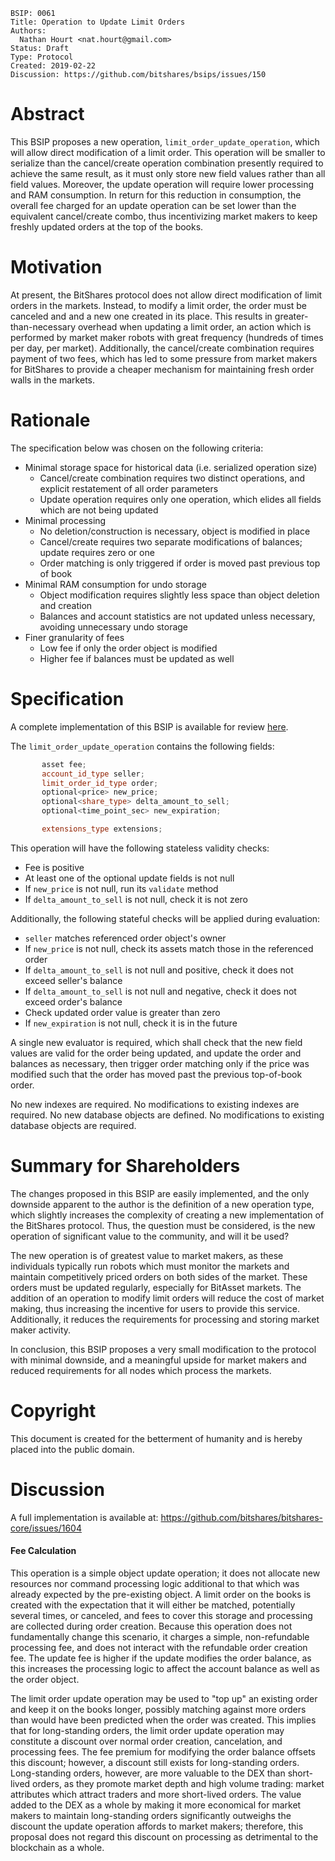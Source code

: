     BSIP: 0061
    Title: Operation to Update Limit Orders
    Authors:
      Nathan Hourt <nat.hourt@gmail.com>
    Status: Draft
    Type: Protocol
    Created: 2019-02-22
    Discussion: https://github.com/bitshares/bsips/issues/150

# Abstract
This BSIP proposes a new operation, `limit_order_update_operation`, which will allow direct modification of a limit order. This operation will be smaller to serialize than the cancel/create operation combination presently required to achieve the same result, as it must only store new field values rather than all field values. Moreover, the update operation will require lower processing and RAM consumption. In return for this reduction in consumption, the overall fee charged for an update operation can be set lower than the equivalent cancel/create combo, thus incentivizing market makers to keep freshly updated orders at the top of the books.

# Motivation
At present, the BitShares protocol does not allow direct modification of limit orders in the markets. Instead, to modify a limit order, the order must be canceled and and a new one created in its place. This results in greater-than-necessary overhead when updating a limit order, an action which is performed by market maker robots with great frequency (hundreds of times per day, per market). Additionally, the cancel/create combination requires payment of two fees, which has led to some pressure from market makers for BitShares to provide a cheaper mechanism for maintaining fresh order walls in the markets.

# Rationale
The specification below was chosen on the following criteria:
 - Minimal storage space for historical data (i.e. serialized operation size)
   - Cancel/create combination requires two distinct operations, and explicit restatement of all order parameters
   - Update operation requires only one operation, which elides all fields which are not being updated
 - Minimal processing
   - No deletion/construction is necessary, object is modified in place
   - Cancel/create requires two separate modifications of balances; update requires zero or one
   - Order matching is only triggered if order is moved past previous top of book
 - Minimal RAM consumption for undo storage
   - Object modification requires slightly less space than object deletion and creation
   - Balances and account statistics are not updated unless necessary, avoiding unnecessary undo storage
 - Finer granularity of fees
   - Low fee if only the order object is modified
   - Higher fee if balances must be updated as well

# Specification
A complete implementation of this BSIP is available for review [here](https://github.com/bitshares/bitshares-core/compare/develop...nathanhourt:issue-1604).

The `limit_order_update_operation` contains the following fields:
```cpp
       asset fee;
       account_id_type seller;
       limit_order_id_type order;
       optional<price> new_price;
       optional<share_type> delta_amount_to_sell;
       optional<time_point_sec> new_expiration;

       extensions_type extensions;
```

This operation will have the following stateless validity checks:
 - Fee is positive 
 - At least one of the optional update fields is not null
 - If `new_price` is not null, run its `validate` method
 - If `delta_amount_to_sell` is not null, check it is not zero

Additionally, the following stateful checks will be applied during evaluation:
 - `seller` matches referenced order object's owner
 - If `new_price` is not null, check its assets match those in the referenced order
 - If `delta_amount_to_sell` is not null and positive, check it does not exceed seller's balance
 - If `delta_amount_to_sell` is not null and negative, check it does not exceed order's balance
 - Check updated order value is greater than zero
 - If `new_expiration` is not null, check it is in the future

A single new evaluator is required, which shall check that the new field values are valid for the order being updated, and update the order and balances as necessary, then trigger order matching only if the price was modified such that the order has moved past the previous top-of-book order.

No new indexes are required. No modifications to existing indexes are required. No new database objects are defined. No modifications to existing database objects are required.

# Summary for Shareholders
The changes proposed in this BSIP are easily implemented, and the only downside apparent to the author is the definition of a new operation type, which slightly increases the complexity of creating a new implementation of the BitShares protocol. Thus, the question must be considered, is the new operation of significant value to the community, and will it be used?

The new operation is of greatest value to market makers, as these individuals typically run robots which must monitor the markets and maintain competitively priced orders on both sides of the market. These orders must be updated regularly, especially for BitAsset markets. The addition of an operation to modify limit orders will reduce the cost of market making, thus increasing the incentive for users to provide this service. Additionally, it reduces the requirements for processing and storing market maker activity.

In conclusion, this BSIP proposes a very small modification to the protocol with minimal downside, and a meaningful upside for market makers and reduced requirements for all nodes which process the markets.

# Copyright
This document is created for the betterment of humanity and is hereby placed into the public domain.

# Discussion
A full implementation is available at:
https://github.com/bitshares/bitshares-core/issues/1604

#### Fee Calculation
This operation is a simple object update operation; it does not allocate new resources nor command processing logic additional to that which was already expected by the pre-existing object. A limit order on the books is created with the expectation that it will either be matched, potentially several times, or canceled, and fees to cover this storage and processing are collected during order creation. Because this operation does not fundamentally change this scenario, it charges a simple, non-refundable processing fee, and does not interact with the refundable order creation fee. The update fee is higher if the update modifies the order balance, as this increases the processing logic to affect the account balance as well as the order object.

The limit order update operation may be used to "top up" an existing order and keep it on the books longer, possibly matching against more orders than would have been predicted when the order was created. This implies that for long-standing orders, the limit order update operation may constitute a discount over normal order creation, cancelation, and processing fees. The fee premium for modifying the order balance offsets this discount; however, a discount still exists for long-standing orders. Long-standing orders, however, are more valuable to the DEX than short-lived orders, as they promote market depth and high volume trading: market attributes which attract traders and more short-lived orders. The value added to the DEX as a whole by making it more economical for market makers to maintain long-standing orders significantly outweighs the discount the update operation affords to market makers; therefore, this proposal does not regard this discount on processing as detrimental to the blockchain as a whole.
